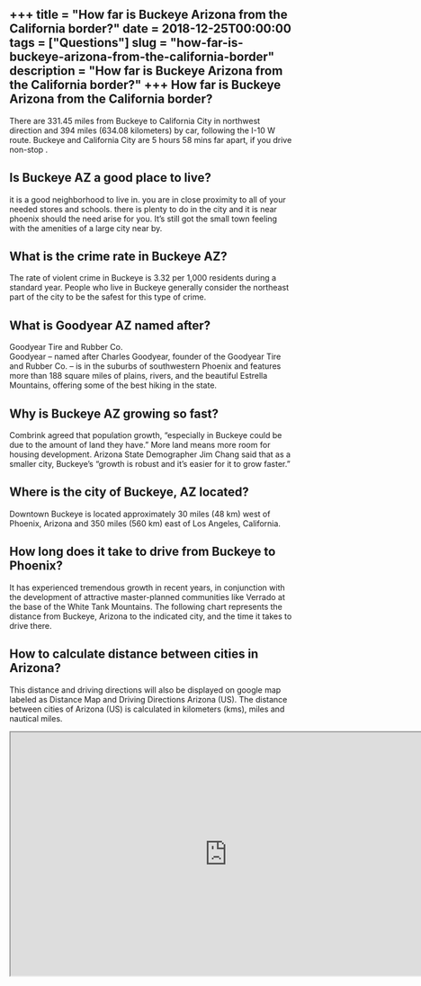 +++
title = "How far is Buckeye Arizona from the California border?"
date = 2018-12-25T00:00:00
tags = ["Questions"]
slug = "how-far-is-buckeye-arizona-from-the-california-border"
description = "How far is Buckeye Arizona from the California border?"
+++
How far is Buckeye Arizona from the California border?
------------------------------------------------------

There are 331.45 miles from Buckeye to California City in northwest direction and 394 miles (634.08 kilometers) by car, following the I-10 W route. Buckeye and California City are 5 hours 58 mins far apart, if you drive non-stop .

Is Buckeye AZ a good place to live?
-----------------------------------

it is a good neighborhood to live in. you are in close proximity to all of your needed stores and schools. there is plenty to do in the city and it is near phoenix should the need arise for you. It’s still got the small town feeling with the amenities of a large city near by.

What is the crime rate in Buckeye AZ?
-------------------------------------

The rate of violent crime in Buckeye is 3.32 per 1,000 residents during a standard year. People who live in Buckeye generally consider the northeast part of the city to be the safest for this type of crime.

What is Goodyear AZ named after?
--------------------------------

Goodyear Tire and Rubber Co.  
Goodyear – named after Charles Goodyear, founder of the Goodyear Tire and Rubber Co. – is in the suburbs of southwestern Phoenix and features more than 188 square miles of plains, rivers, and the beautiful Estrella Mountains, offering some of the best hiking in the state.

Why is Buckeye AZ growing so fast?
----------------------------------

Combrink agreed that population growth, “especially in Buckeye could be due to the amount of land they have.” More land means more room for housing development. Arizona State Demographer Jim Chang said that as a smaller city, Buckeye’s “growth is robust and it’s easier for it to grow faster.”

Where is the city of Buckeye, AZ located?
-----------------------------------------

Downtown Buckeye is located approximately 30 miles (48 km) west of Phoenix, Arizona and 350 miles (560 km) east of Los Angeles, California.

How long does it take to drive from Buckeye to Phoenix?
-------------------------------------------------------

It has experienced tremendous growth in recent years, in conjunction with the development of attractive master-planned communities like Verrado at the base of the White Tank Mountains. The following chart represents the distance from Buckeye, Arizona to the indicated city, and the time it takes to drive there.

How to calculate distance between cities in Arizona?
----------------------------------------------------

This distance and driving directions will also be displayed on google map labeled as Distance Map and Driving Directions Arizona (US). The distance between cities of Arizona (US) is calculated in kilometers (kms), miles and nautical miles.

<iframe allow="accelerometer; autoplay; clipboard-write; encrypted-media; gyroscope; picture-in-picture" allowfullscreen="" class="__youtube_prefs__  epyt-is-override  no-lazyload" data-no-lazy="1" data-origheight="433" data-origwidth="770" data-skipgform_ajax_framebjll="" height="433" id="_ytid_58710" loading="lazy" src="https://www.youtube.com/embed/2UpeAEUsqyc?enablejsapi=1&autoplay=0&cc_load_policy=0&cc_lang_pref=&iv_load_policy=1&loop=0&modestbranding=0&rel=1&fs=1&playsinline=0&autohide=2&theme=dark&color=red&controls=1&" title="YouTube player" width="770"></iframe>